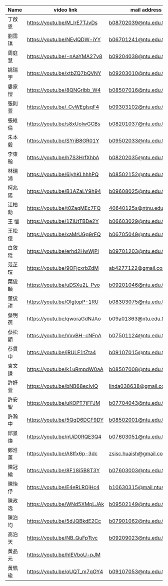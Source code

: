 
| Name | video link    | mail address    |
| --------- | --------- | --------- |
| 丁啟恩	| https://youtu.be/M_IrE7TJvDs	| b08702039@ntu.edu.tw	|
| 劉霈琪	| https://youtu.be/NEvlQDW-iYY	| b06701241@ntu.edu.tw	|
| 周庭慧	| https://youtu.be/-nAaYMA27v8	| b09204038@ntu.edu.tw	|
| 姚瑞宇 | https://youtu.be/xtbZQ7bQVNY	| b09203010@ntu.edu.tw	|
| 婁家愷 | https://youtu.be/8QNGrlbb_W4	| b08507016@ntu.edu.tw	|
| 張則萱 | https://youtu.be/_CvWEgIsqF4	| b09303102@ntu.edu.tw	|
| 張維倫 | https://youtu.be/s8xUoIwGCBs	| b08201037@ntu.edu.tw	|
| 朱本毅 | https://youtu.be/SYrjB8GR01Y	| b09502033@ntu.edu.tw	|
| 李東翰 | https://youtu.be/h7S3HrfXhbA	| b08202035@ntu.edu.tw	|
| 林瑞鴻 | https://youtu.be/6iyhKLhhhPQ	| b08502152@ntu.edu.tw	|
| 柯兆陽 | https://youtu.be/B1AZaLY9h94	| b09608025@ntu.edu.tw	|
| 江柏勳	| https://youtu.be/t0ZaqMEc7FQ	| 40640125s@ntnu.edu.tw	|
| 王  愷 | https://youtu.be/1ZlUtTBDe2Y	 | b06603029@ntu.edu.tw	|
| 王松億 | https://youtu.be/xaMrUGg9rFQ	| b06705049@ntu.edu.tw	|
| 白敘廷 | https://youtu.be/erhd2HwWjPI	| b09701203@ntu.edu.tw	|
| 范芷瑄	| https://youtu.be/9OFjcxrbZdM	| ab4277122@gmail.com	|
| 葉俊頡 | https://youtu.be/uDSXu2L_Pyo	| b09201046@ntu.edu.tw	|
| 董俊祺 | https://youtu.be/OIgtopP-1RU	| b08303075@ntu.edu.tw	|
| 蔡明蒨 | https://youtu.be/qworaGdNJAo	| b09a01363@ntu.edu.tw	|
| 蔡松穎 | https://youtu.be/VxvBH-cNFnA	| b07501124@ntu.edu.tw	|
| 蔡貫申 | https://youtu.be/jRULF1tZta4	| b09107015@ntu.edu.tw	|
| 袁文謙 | https://youtu.be/k1uRmpdW0aA	| b08507008@ntu.edu.tw	|
| 許妤萱	| https://youtu.be/bNB68ecIvIQ	| linda038638@gmail.com	|
| 許安聖 | https://youtu.be/uKOPT7jFFJM	| b07704043@ntu.edu.tw	|
| 許瀚中 | https://youtu.be/5QqD6DCF9DY	| b08502001@ntu.edu.tw	|
| 邱景煥 | https://youtu.be/nUiD0RQE3Q4	| b07603051@ntu.edu.tw	|
| 鄭淮薰	| https://youtu.be/A8Ifx6p-3dc	| zsisc.huaish@gmail.com	|
| 陳冠綸 | https://youtu.be/8F18i5B8T3Y	| b07603003@ntu.edu.tw	|
| 陳怡伃	| https://youtu.be/E4eRLROjHc4	| b10630315@mail.ntust.edu.tw	|
| 陳政逸 | https://youtu.be/WNd5XMpLJAk	| b09502149@ntu.edu.tw	|
| 陳泊均 | https://youtu.be/5dJQBkdE2Cc	| b07901062@ntu.edu.tw	|
| 高泊天 | https://youtu.be/NB_QuFpTtvc	| b09209023@ntu.edu.tw	|
| 黃品元 | https://youtu.be/hIEVboU-pJM | 	|
| 黃珮瑜 | https://youtu.be/oUQT_m7qOY4 	| b09107053@ntu.edu.tw	|

